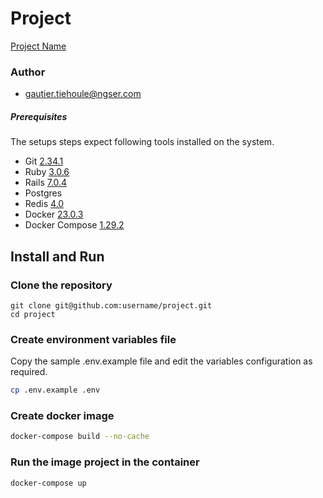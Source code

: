 # Project

[ Project Name ](https://project.com)

### Author

- gautier.tiehoule@ngser.com

##### Prerequisites

The setups steps expect following tools installed on the system.

- Git [2.34.1](https://git-scm.com)
- Ruby [3.0.6](https://ruby-doc.org)
- Rails [7.0.4](https://guides.rubyonrails.org)
- Postgres [](https://www.postgresql.org)
- Redis [4.0](https://redis.io)
- Docker [23.0.3](https://www.docker.com)
- Docker Compose [1.29.2](https://docs.docker.com/compose)

## Install and Run

### Clone the repository

```shell
git clone git@github.com:username/project.git
cd project
```

### Create environment variables file

Copy the sample .env.example file and edit the variables configuration as required.

```bash
cp .env.example .env
```

### Create docker image

```bash
docker-compose build --no-cache
```

### Run the image project in the container

```bash
docker-compose up
```
